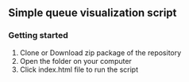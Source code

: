 ## Simple queue visualization script

### Getting started

1. Clone or Download zip package of the repository
1. Open the folder on your computer
1. Click index.html file to run the script

